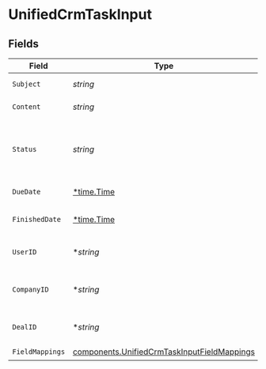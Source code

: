 # UnifiedCrmTaskInput


## Fields

| Field                                                                                                      | Type                                                                                                       | Required                                                                                                   | Description                                                                                                |
| ---------------------------------------------------------------------------------------------------------- | ---------------------------------------------------------------------------------------------------------- | ---------------------------------------------------------------------------------------------------------- | ---------------------------------------------------------------------------------------------------------- |
| `Subject`                                                                                                  | *string*                                                                                                   | :heavy_check_mark:                                                                                         | The subject of the task                                                                                    |
| `Content`                                                                                                  | *string*                                                                                                   | :heavy_check_mark:                                                                                         | The content of the task                                                                                    |
| `Status`                                                                                                   | *string*                                                                                                   | :heavy_check_mark:                                                                                         | The status of the task. Authorized values are PENDING, COMPLETED.                                          |
| `DueDate`                                                                                                  | [*time.Time](https://pkg.go.dev/time#Time)                                                                 | :heavy_minus_sign:                                                                                         | The due date of the task                                                                                   |
| `FinishedDate`                                                                                             | [*time.Time](https://pkg.go.dev/time#Time)                                                                 | :heavy_minus_sign:                                                                                         | The finished date of the task                                                                              |
| `UserID`                                                                                                   | **string*                                                                                                  | :heavy_minus_sign:                                                                                         | The UUID of the user tied to the task                                                                      |
| `CompanyID`                                                                                                | **string*                                                                                                  | :heavy_minus_sign:                                                                                         | The UUID fo the company tied to the task                                                                   |
| `DealID`                                                                                                   | **string*                                                                                                  | :heavy_minus_sign:                                                                                         | The UUID of the deal tied to the task                                                                      |
| `FieldMappings`                                                                                            | [components.UnifiedCrmTaskInputFieldMappings](../../models/components/unifiedcrmtaskinputfieldmappings.md) | :heavy_check_mark:                                                                                         | N/A                                                                                                        |